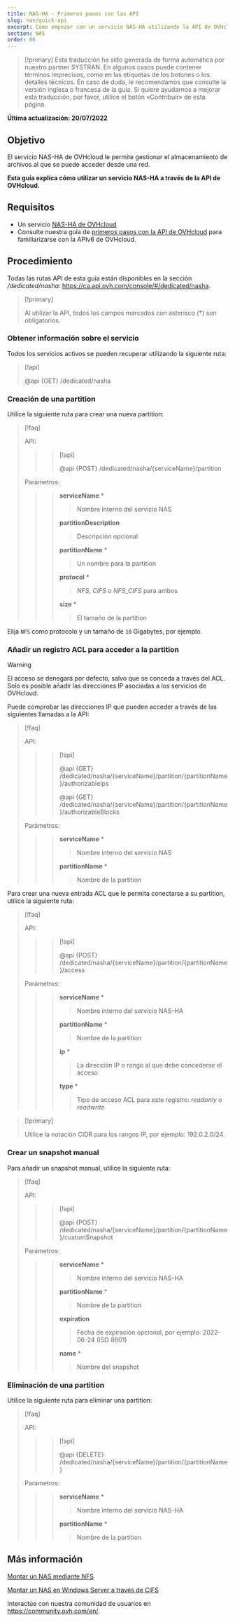 ```yaml
---
title: NAS-HA - Primeros pasos con las API
slug: nas/quick-api
excerpt: Cómo empezar con un servicio NAS-HA utilizando la API de OVHcloud
section: NAS
order: 06
---
```


> [!primary]
> Esta traducción ha sido generada de forma automática por nuestro partner SYSTRAN. En algunos casos puede contener términos imprecisos, como en las etiquetas de los botones o los detalles técnicos. En caso de duda, le recomendamos que consulte la versión inglesa o francesa de la guía. Si quiere ayudarnos a mejorar esta traducción, por favor, utilice el botón «Contribuir» de esta página.
> 

**Última actualización: 20/07/2022**

## Objetivo

El servicio NAS-HA de OVHcloud le permite gestionar el almacenamiento de archivos al que se puede acceder desde una red. 

**Esta guía explica cómo utilizar un servicio NAS-HA a través de la API de OVHcloud.**

## Requisitos

- Un servicio [NAS-HA de OVHcloud](https://www.ovh.com/world/es/nas/)
- Consulte nuestra guía de [primeros pasos con la API de OVHcloud](https://docs.ovh.com/us/es/api/first-steps-with-ovh-api) para familiarizarse con la APIv6 de OVHcloud.

## Procedimiento

Todas las rutas API de esta guía están disponibles en la sección */dedicated/nasha*: <https://ca.api.ovh.com/console/#/dedicated/nasha>.

> [!primary]
>
> Al utilizar la API, todos los campos marcados con asterisco (\*) son obligatorios.
>

### Obtener información sobre el servicio

Todos los servicios activos se pueden recuperar utilizando la siguiente ruta:

> [!api]
>
> @api {GET} /dedicated/nasha
>

### Creación de una partition

Utilice la siguiente ruta para crear una nueva partition:

> [!faq]
>
> API:
>
>> > [!api]
>> >
>> > @api {POST} /dedicated/nasha/{serviceName}/partition
>> >
>>
>
> Parámetros:
>
>> > **serviceName** *
>> >
>> >> Nombre interno del servicio NAS
>> >
>> > **partitionDescription** 
>> >
>> >> Descripción opcional
>> >
>> > **partitionName** *
>> >
>> >> Un nombre para la partition
>> >
>> > **protocol** *
>> >
>> >> *NFS*, *CIFS* o *NFS_CIFS* para ambos  
>> >
>> > **size** *
>> >
>> >> El tamaño de la partition
>

Elija `NFS` como protocolo y un tamaño de `10` Gigabytes, por ejemplo.

### Añadir un registro ACL para acceder a la partition

> [!warning]
>
> El acceso se denegará por defecto, salvo que se conceda a través del ACL. Solo es posible añadir las direcciones IP asociadas a los servicios de OVHcloud.
>

Puede comprobar las direcciones IP que pueden acceder a través de las siguientes llamadas a la API:

> [!faq]
>
> API:
>
>> > [!api]
>> >
>> > @api {GET} /dedicated/nasha/{serviceName}/partition/{partitionName}/authorizableIps
>> >
>> > @api {GET} /dedicated/nasha/{serviceName}/partition/{partitionName}/authorizableBlocks
>> >
>>
>
> Parámetros:
>
>> > **serviceName** *
>> >
>> >> Nombre interno del servicio NAS
>> >
>> > **partitionName** *
>> >
>> >> Nombre de la partition
>

Para crear una nueva entrada ACL que le permita conectarse a su partition, utilice la siguiente ruta:

> [!faq]
>
> API:
>
>> > [!api]
>> >
>> > @api {POST} /dedicated/nasha/{serviceName}/partition/{partitionName}/access
>> >
>>
>
> Parámetros:
>
>> > **serviceName** *
>> >
>> >> Nombre interno del servicio NAS-HA
>> >
>> > **partitionName** *
>> >
>> >> Nombre de la partition
>> >
>> > **ip** *
>> >
>> >> La dirección IP o rango al que debe concederse el acceso
>> >
>> > **type** *
>> >
>> >> Tipo de acceso ACL para este registro: *readonly* o *readwrite*
>

> [!primary]
>
> Utilice la notación CIDR para los rangos IP, por ejemplo: 192.0.2.0/24.
>

### Crear un snapshot manual

Para añadir un snapshot manual, utilice la siguiente ruta:

> [!faq]
>
> API:
>
>> > [!api]
>> >
>> > @api {POST} /dedicated/nasha/{serviceName}/partition/{partitionName}/customSnapshot
>> >
>>
>
> Parámetros:
>
>> > **serviceName** *
>> >
>> >> Nombre interno del servicio NAS-HA
>> >
>> > **partitionName** *
>> >
>> >> Nombre de la partition
>> >
>> > **expiration**
>> >
>> >> Fecha de expiración opcional, por ejemplo: 2022-06-24 (ISO 8601)
>> >
>> > **name** *
>> >
>> >> Nombre del snapshot
>

### Eliminación de una partition

Utilice la siguiente ruta para eliminar una partition:

> [!faq]
>
> API:
>
>> > [!api]
>> >
>> > @api {DELETE} /dedicated/nasha/{serviceName}/partition/{partitionName}
>> >
>>
>
> Parámetros:
>
>> > **serviceName** *
>> >
>> >> Nombre interno del servicio NAS-HA
>> >
>> > **partitionName** *
>> >
>> >> Nombre de la partition
>

## Más información

[Montar un NAS mediante NFS](https://docs.ovh.com/us/es/storage/nas-nfs)

[Montar un NAS en Windows Server a través de CIFS](https://docs.ovh.com/us/es/storage/nas/nas-cifs)

Interactúe con nuestra comunidad de usuarios en <https://community.ovh.com/en/>.
